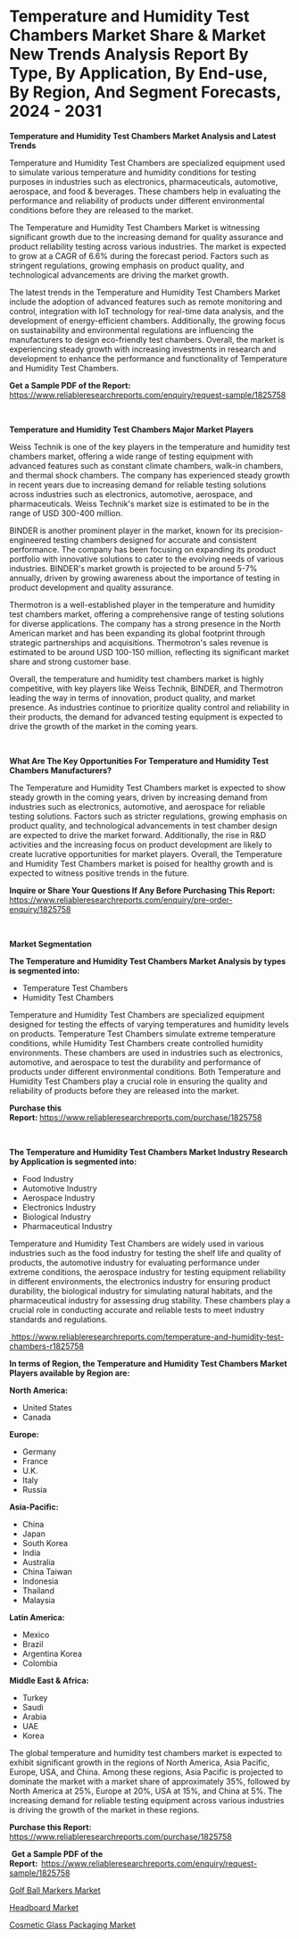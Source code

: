 <p><h1>Temperature and Humidity Test Chambers Market Share & Market New Trends Analysis Report By Type, By Application, By End-use, By Region, And Segment Forecasts, 2024 - 2031</h1></p><p><strong>Temperature and Humidity Test Chambers Market Analysis and Latest Trends</strong></p>
<p><p>Temperature and Humidity Test Chambers are specialized equipment used to simulate various temperature and humidity conditions for testing purposes in industries such as electronics, pharmaceuticals, automotive, aerospace, and food & beverages. These chambers help in evaluating the performance and reliability of products under different environmental conditions before they are released to the market.</p><p>The Temperature and Humidity Test Chambers Market is witnessing significant growth due to the increasing demand for quality assurance and product reliability testing across various industries. The market is expected to grow at a CAGR of 6.6% during the forecast period. Factors such as stringent regulations, growing emphasis on product quality, and technological advancements are driving the market growth.</p><p>The latest trends in the Temperature and Humidity Test Chambers Market include the adoption of advanced features such as remote monitoring and control, integration with IoT technology for real-time data analysis, and the development of energy-efficient chambers. Additionally, the growing focus on sustainability and environmental regulations are influencing the manufacturers to design eco-friendly test chambers. Overall, the market is experiencing steady growth with increasing investments in research and development to enhance the performance and functionality of Temperature and Humidity Test Chambers.</p></p>
<p><strong>Get a Sample PDF of the Report:&nbsp;</strong> <a href="https://www.reliableresearchreports.com/enquiry/request-sample/1825758">https://www.reliableresearchreports.com/enquiry/request-sample/1825758</a></p>
<p>&nbsp;</p>
<p><strong>Temperature and Humidity Test Chambers Major Market Players</strong></p>
<p><p>Weiss Technik is one of the key players in the temperature and humidity test chambers market, offering a wide range of testing equipment with advanced features such as constant climate chambers, walk-in chambers, and thermal shock chambers. The company has experienced steady growth in recent years due to increasing demand for reliable testing solutions across industries such as electronics, automotive, aerospace, and pharmaceuticals. Weiss Technik's market size is estimated to be in the range of USD 300-400 million.</p><p>BINDER is another prominent player in the market, known for its precision-engineered testing chambers designed for accurate and consistent performance. The company has been focusing on expanding its product portfolio with innovative solutions to cater to the evolving needs of various industries. BINDER's market growth is projected to be around 5-7% annually, driven by growing awareness about the importance of testing in product development and quality assurance.</p><p>Thermotron is a well-established player in the temperature and humidity test chambers market, offering a comprehensive range of testing solutions for diverse applications. The company has a strong presence in the North American market and has been expanding its global footprint through strategic partnerships and acquisitions. Thermotron's sales revenue is estimated to be around USD 100-150 million, reflecting its significant market share and strong customer base.</p><p>Overall, the temperature and humidity test chambers market is highly competitive, with key players like Weiss Technik, BINDER, and Thermotron leading the way in terms of innovation, product quality, and market presence. As industries continue to prioritize quality control and reliability in their products, the demand for advanced testing equipment is expected to drive the growth of the market in the coming years.</p></p>
<p>&nbsp;</p>
<p><strong>What Are The Key Opportunities For Temperature and Humidity Test Chambers Manufacturers?</strong></p>
<p><p>The Temperature and Humidity Test Chambers market is expected to show steady growth in the coming years, driven by increasing demand from industries such as electronics, automotive, and aerospace for reliable testing solutions. Factors such as stricter regulations, growing emphasis on product quality, and technological advancements in test chamber design are expected to drive the market forward. Additionally, the rise in R&D activities and the increasing focus on product development are likely to create lucrative opportunities for market players. Overall, the Temperature and Humidity Test Chambers market is poised for healthy growth and is expected to witness positive trends in the future.</p></p>
<p><strong>Inquire or Share Your Questions If Any Before Purchasing This Report:</strong> <a href="https://www.reliableresearchreports.com/enquiry/pre-order-enquiry/1825758">https://www.reliableresearchreports.com/enquiry/pre-order-enquiry/1825758</a></p>
<p>&nbsp;</p>
<p><strong>Market Segmentation</strong></p>
<p><strong>The Temperature and Humidity Test Chambers Market Analysis by types is segmented into:</strong></p>
<p><ul><li>Temperature Test Chambers</li><li>Humidity Test Chambers</li></ul></p>
<p><p>Temperature and Humidity Test Chambers are specialized equipment designed for testing the effects of varying temperatures and humidity levels on products. Temperature Test Chambers simulate extreme temperature conditions, while Humidity Test Chambers create controlled humidity environments. These chambers are used in industries such as electronics, automotive, and aerospace to test the durability and performance of products under different environmental conditions. Both Temperature and Humidity Test Chambers play a crucial role in ensuring the quality and reliability of products before they are released into the market.</p></p>
<p><strong>Purchase this Report:&nbsp;</strong><a href="https://www.reliableresearchreports.com/purchase/1825758">https://www.reliableresearchreports.com/purchase/1825758</a></p>
<p>&nbsp;</p>
<p><strong>The Temperature and Humidity Test Chambers Market Industry Research by Application is segmented into:</strong></p>
<p><ul><li>Food Industry</li><li>Automotive Industry</li><li>Aerospace Industry</li><li>Electronics Industry</li><li>Biological Industry</li><li>Pharmaceutical Industry</li></ul></p>
<p><p>Temperature and Humidity Test Chambers are widely used in various industries such as the food industry for testing the shelf life and quality of products, the automotive industry for evaluating performance under extreme conditions, the aerospace industry for testing equipment reliability in different environments, the electronics industry for ensuring product durability, the biological industry for simulating natural habitats, and the pharmaceutical industry for assessing drug stability. These chambers play a crucial role in conducting accurate and reliable tests to meet industry standards and regulations.</p></p>
<p><a href="https://www.reliableresearchreports.com/temperature-and-humidity-test-chambers-r1825758">&nbsp;https://www.reliableresearchreports.com/temperature-and-humidity-test-chambers-r1825758</a></p>
<p><strong>In terms of Region, the Temperature and Humidity Test Chambers Market Players available by Region are:</strong></p>
<p>
    <p> <strong> North America: </strong>
        <ul>
            <li>United States</li>
            <li>Canada</li>
        </ul>
        </p> 
    <p> <strong> Europe: </strong>
        <ul>
            <li>Germany</li>
            <li>France</li>
            <li>U.K.</li>
            <li>Italy</li>
            <li>Russia</li>
        </ul>
        </p> 
    <p> <strong> Asia-Pacific: </strong>
        <ul>
            <li>China</li>
            <li>Japan</li>
            <li>South Korea</li>
            <li>India</li>
            <li>Australia</li>
            <li>China Taiwan</li>
            <li>Indonesia</li>
            <li>Thailand</li>
            <li>Malaysia</li>
        </ul>
        </p> 
    <p> <strong> Latin America: </strong>
        <ul>
            <li>Mexico</li>
            <li>Brazil</li>
            <li>Argentina Korea</li>
            <li>Colombia</li>
        </ul>
        </p> 
    <p> <strong> Middle East & Africa: </strong>
        <ul>
            <li>Turkey</li>
            <li>Saudi</li>
            <li>Arabia</li>
            <li>UAE</li>
            <li>Korea</li>
        </ul>
    </p>
    </p>
<p><p>The global temperature and humidity test chambers market is expected to exhibit significant growth in the regions of North America, Asia Pacific, Europe, USA, and China. Among these regions, Asia Pacific is projected to dominate the market with a market share of approximately 35%, followed by North America at 25%, Europe at 20%, USA at 15%, and China at 5%. The increasing demand for reliable testing equipment across various industries is driving the growth of the market in these regions.</p></p>
<p><strong>Purchase this Report: </strong><a href="https://www.reliableresearchreports.com/purchase/1825758">https://www.reliableresearchreports.com/purchase/1825758</a></p>
<p>&nbsp;<strong>Get a Sample PDF of the Report:&nbsp;&nbsp;</strong><a href="https://www.reliableresearchreports.com/enquiry/request-sample/1825758">https://www.reliableresearchreports.com/enquiry/request-sample/1825758</a></p>
<p><strong></strong></p>
<p><p><a href="https://www.linkedin.com/pulse/golf-ball-markers-market-key-successful-business-strategy-axbwc?trackingId=fYsYbZAP1uAuSq77TqJSFg%3D%3D">Golf Ball Markers Market</a></p><p><a href="https://www.linkedin.com/pulse/headboard-market-furnishes-information-share-trends-growth-sudic?trackingId=d4%2B8GVMgpkrKI1yS2CdB1Q%3D%3D">Headboard Market</a></p><p><a href="https://www.linkedin.com/pulse/cosmetic-glass-packaging-market-size-outlook-forecast-mphgc?trackingId=dgcWQ9NTaNunt4Rhafl9eA%3D%3D">Cosmetic Glass Packaging Market</a></p></p>